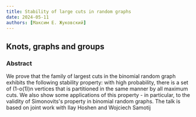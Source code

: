 ```yaml
---
title: Stability of large cuts in random graphs
date: 2024-05-11
authors: [Максим Е. Жуковский]
---
```


## Knots, graphs and groups

### Abstract

We prove that the family of largest cuts in the binomial random graph exhibits the following stability property: with high probability, there is a set of (1-o(1))n vertices that is partitioned in the same manner by all maximum cuts. We also show some applications of this property - in particular, to the validity of Simonovits's property in binomial random graphs.
The talk is based on joint work with Ilay Hoshen and Wojciech Samotij

 

 





